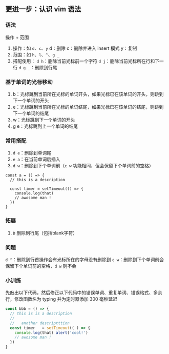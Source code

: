 ## 更进一步：认识 vim 语法

### 语法
  操作 + 范围
  1. 操作：如 `d`、`c`、`y`
    d：删除
    c：删除并进入 insert 模式
    y：复制
  2. 范围：如 `h`、`l`、`^`、`g _`
  3. 搭配使用：
    `d h`：删除当前光标前一个字符
    `d j`：删除当前光标所在行和下一行
    `d g _`：删除到行尾

### 基于单词的光标移动

  1. b：光标跳到当前所在光标的单词开头，如果光标已在该单词的开头，则跳到下一个单词的开头
  2. e：光标跳到当前所在光标的单词结尾，如果光标已在该单词的结尾，则跳到下一个单词的结尾
  3. w：光标跳到下一个单词的开头
  4. g e：光标跳到上一个单词的结尾

### 常用搭配

  1. `d e`：删除到单词尾
  2. `e a`：在当前单词后插入
  3. `d w`：删除到下个单词前（`c w` 功能相同，但会保留下个单词前的空格）

```
const a = () => {
  // this is a description
             
  const timer = setTimeout(() => {
    console.log(that)
    // awosome man !
  })
}
```

### 拓展

1. `D` 删除到行尾（包括blank字符）

### 问题
`d ^`：删除到行首操作会有光标所在的字母没有删除到
`c w`：删除到下个单词前会保留下个单词前的空格，`d w` 则不会

### 小训练
先敲出以下代码，然后修正以下代码中的错误单词、重复单词、错误格式、多余行，修改函数名为 typing 并为定时器添加 300 毫秒延迟
```js
const bbb = () => {
  // this is is a description
  //
  //   another descriptttion 
  const timer   = setTimeout(( ) => {
    console.log(that) alert('cool!')
    // awosome man !
  })
}
```